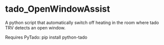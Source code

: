 # tado_OpenWindowAssist

A python script that automatically switch off heating in the room where tado TRV detects an open window.

Requires PyTado:
  pip install python-tado
